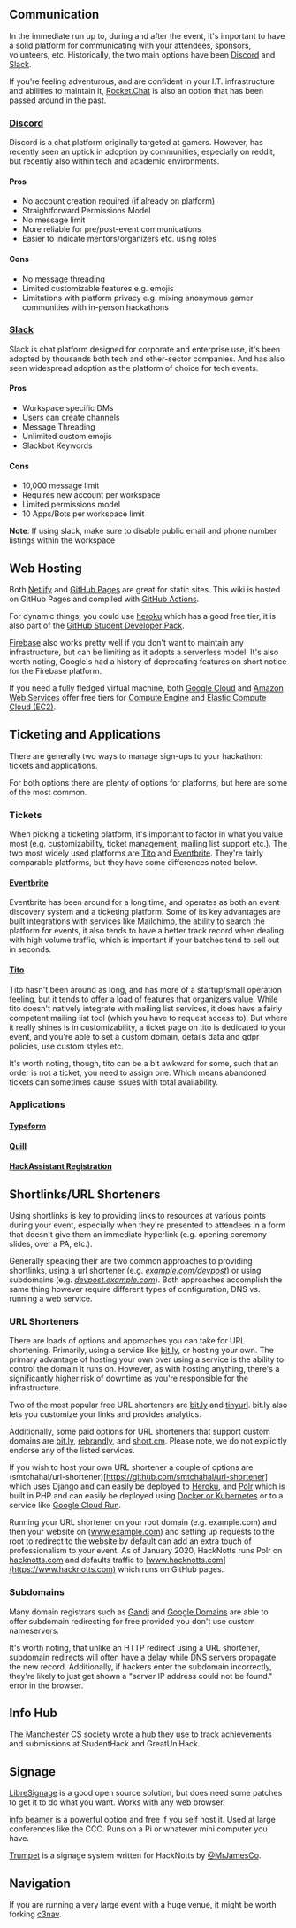 ## Communication

In the immediate run up to, during and after the event, it's important to have a solid platform for communicating with your attendees, sponsors, volunteers, etc. Historically, the two main options have been [Discord](https://discordapp.com/) and [Slack](https://slack.com/).

If you're feeling adventurous, and are confident in your I.T. infrastructure and abilities to maintain it, [Rocket.Chat](https://rocket.chat/) is also an option that has been passed around in the past.

### [Discord](https://discordapp.com/)
Discord is a chat platform originally targeted at gamers. However, has recently seen an uptick in adoption by communities, especially on reddit, but recently also within tech and academic environments.
#### Pros
  * No account creation required (if already on platform)
  * Straightforward Permissions Model
  * No message limit
  * More reliable for pre/post-event communications
  * Easier to indicate mentors/organizers etc. using roles

#### Cons
  * No message threading
  * Limited customizable features e.g. emojis
  * Limitations with platform privacy e.g. mixing anonymous gamer communities with in-person hackathons

### [Slack](https://slack.com/)
Slack is chat platform designed for corporate and enterprise use, it's been adopted by thousands both tech and other-sector companies. And has also seen widespread adoption as the platform of choice for tech events.
#### Pros
  * Workspace specific DMs
  * Users can create channels
  * Message Threading
  * Unlimited custom emojis
  * Slackbot Keywords

#### Cons
  * 10,000 message limit
  * Requires new account per workspace
  * Limited permissions model
  * 10 Apps/Bots per workspace limit

**Note**: If using slack, make sure to disable public email and phone number listings within the workspace

## Web Hosting

Both [Netlify](https://www.netlify.com/) and [GitHub Pages](https://pages.github.com/) are great for static sites. This wiki is hosted on GitHub Pages and compiled with [GitHub Actions](https://github.com/features/actions).

For dynamic things, you could use [heroku](https://www.heroku.com/) which has a good free tier, it is also part of the [GitHub Student Developer Pack](https://www.heroku.com/github-students).

[Firebase](https://firebase.google.com) also works pretty well if you don't want to maintain any infrastructure, but can be limiting as it adopts a serverless model. It's also worth noting, Google's had a history of deprecating features on short notice for the Firebase platform.

If you need a fully fledged virtual machine, both [Google Cloud](https://cloud.google.com/free) and [Amazon Web Services](https://aws.amazon.com/free/) offer free tiers for [Compute Engine](https://cloud.google.com/compute) and [Elastic Compute Cloud (EC2)](https://aws.amazon.com/ec2/).

## Ticketing and Applications
There are generally two ways to manage sign-ups to your hackathon: tickets and applications.

For both options there are plenty of options for platforms, but here are some of the most common.

### Tickets
When picking a ticketing platform, it's important to factor in what you value most (e.g. customizability, ticket management, mailing list support etc.). The two most widely used platforms are [Tito](https://ti.to) and [Eventbrite](https://www.eventbrite.co.uk/). They're fairly comparable platforms, but they have some differences noted below.

#### [Eventbrite](https://www.eventbrite.co.uk/)
Eventbrite has been around for a long time, and operates as both an event discovery system and a ticketing platform. Some of its key advantages are built integrations with services like Mailchimp, the ability to search the platform for events, it also tends to have a better track record when dealing with high volume traffic, which is important if your batches tend to sell out in seconds.

#### [Tito](https://ti.to)
Tito hasn't been around as long, and has more of a startup/small operation feeling, but it tends to offer a load of features that organizers value. While tito doesn't natively integrate with mailing list services, it does have a fairly competent mailing list tool (which you have to request access to). But where it really shines is in customizability, a ticket page on tito is dedicated to your event, and you're able to set a custom domain, details data and gdpr policies, use custom styles etc.

It's worth noting, though, tito can be a bit awkward for some, such that an order is not a ticket, you need to assign one. Which means abandoned tickets can sometimes cause issues with total availability.


### Applications

#### [Typeform](https://typeform.com)

#### [Quill](https://github.com/techx/quill)

#### [HackAssistant Registration](https://github.com/HackAssistant/registration)

## Shortlinks/URL Shorteners
Using shortlinks is key to providing links to resources at various points during your event, especially when they're presented to attendees in a form that doesn't give them an immediate hyperlink (e.g. opening ceremony slides, over a PA, etc.).

Generally speaking their are two common approaches to providing shortlinks, using a url shortener (e.g. <u>_example.com/devpost_</u>) or using subdomains (e.g. <u>_devpost.example.com_</u>). Both approaches accomplish the same thing however require different types of configuration, DNS vs. running a web service.

### URL Shorteners
There are loads of options and approaches you can take for URL shortening. Primarily, using a service like [bit.ly](https://bit.ly), or hosting your own. The primary advantage of hosting your own over using a service is the ability to control the domain it runs on. However, as with hosting anything, there's a significantly higher risk of downtime as you're responsible for the infrastructure.

Two of the most popular free URL shorteners are [bit.ly](https://bit.ly) and [tinyurl](https://tinyurl.com). bit.ly also lets you customize your links and provides analytics.

Additionally, some paid options for URL shorteners that support custom domains are [bit.ly](https://bit.ly), [rebrandly](https://rebrandly.com), and [short.cm](https://short.cm). Please note, we do not explicitly endorse any of the listed services.

If you wish to host your own URL shortener a couple of options are (smtchahal/url-shortener)[https://github.com/smtchahal/url-shortener] which uses Django and can easily be deployed to [Heroku](https://elements.heroku.com/buttons/smtchahal/url-shortener), and [Polr](https://polrproject.org/) which is built in PHP and can easily be deployed using [Docker or Kubernetes](https://hub.docker.com/r/ajanvier/polr) or to a service like [Google Cloud Run](https://cloud.google.com/run).

Running your URL shortener on your root domain (e.g. example.com) and then your website on (www.example.com) and setting up requests to the root to redirect to the website by default can add an extra touch of professionalism to your event. As of January 2020, HackNotts runs Polr on [hacknotts.com](hacknotts.com) and defaults traffic to [www.hacknotts.com](https://www.hacknotts.com) which runs on GitHub pages.

### Subdomains
Many domain registrars such as [Gandi](https://gandi.net) and [Google Domains](https://domains.google) are able to offer subdomain redirecting for free provided you don't use custom nameservers.

It's worth noting, that unlike an HTTP redirect using a URL shortener, subdomain redirects will often have a delay while DNS servers propagate the new record. Additionally, if hackers enter the subdomain incorrectly, they're likely to just get shown a "server IP address could not be found." error in the browser.

## Info Hub

The Manchester CS society wrote a [hub](https://github.com/unicsmcr/hs_hub)
they use to track achievements and submissions at StudentHack and GreatUniHack.

## Signage

[LibreSignage](https://github.com/eerotal/LibreSignage) is a good open source
solution, but does need some patches to get it to do what you want. Works with
any web browser.

[info beamer](https://info-beamer.com/doc/info-beamer) is a powerful option
and free if you self host it. Used at large conferences like the CCC. Runs on
a Pi or whatever mini computer you have.

[Trumpet](https://hacksocnotts.github.io/trumpet/) is a signage system written
for HackNotts by [@MrJamesCo](https://twitter.com/MrJamesCo). 

## Navigation

If you are running a very large event with a huge venue, it might be worth
forking [c3nav](https://github.com/c3nav/c3nav).
